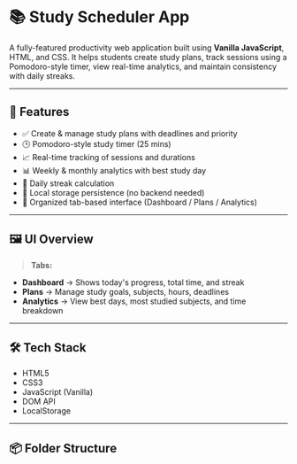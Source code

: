 # 📚 Study Scheduler App

A fully-featured productivity web application built using **Vanilla JavaScript**, HTML, and CSS. It helps students create study plans, track sessions using a Pomodoro-style timer, view real-time analytics, and maintain consistency with daily streaks.

---

## 🚀 Features

- ✅ Create & manage study plans with deadlines and priority
- 🕒 Pomodoro-style study timer (25 mins)
- 📈 Real-time tracking of sessions and durations
- 📊 Weekly & monthly analytics with best study day
- 🔁 Daily streak calculation
- 💾 Local storage persistence (no backend needed)
- 📂 Organized tab-based interface (Dashboard / Plans / Analytics)

---

## 🖼️ UI Overview

> **Tabs:**  
- **Dashboard** → Shows today's progress, total time, and streak  
- **Plans** → Manage study goals, subjects, hours, deadlines  
- **Analytics** → View best days, most studied subjects, and time breakdown  

---

## 🛠️ Tech Stack

- HTML5
- CSS3
- JavaScript (Vanilla)
- DOM API
- LocalStorage

---

## 📦 Folder Structure

